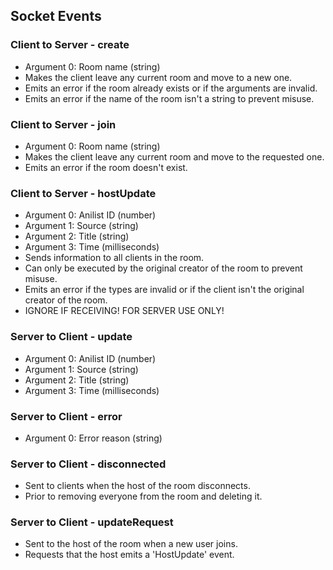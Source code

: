 ## Socket Events

### Client to Server - create
- Argument 0: Room name (string)
- Makes the client leave any current room and move to a new one.
- Emits an error if the room already exists or if the arguments are invalid.
- Emits an error if the name of the room isn't a string to prevent misuse.

### Client to Server - join
- Argument 0: Room name (string)
- Makes the client leave any current room and move to the requested one.
- Emits an error if the room doesn't exist.

### Client to Server - hostUpdate
- Argument 0: Anilist ID (number)
- Argument 1: Source (string)
- Argument 2: Title (string)
- Argument 3: Time (milliseconds)
- Sends information to all clients in the room.
- Can only be executed by the original creator of the room to prevent misuse.
- Emits an error if the types are invalid or if the client isn't the original creator of the room.
- IGNORE IF RECEIVING! FOR SERVER USE ONLY!

### Server to Client - update
- Argument 0: Anilist ID (number)
- Argument 1: Source (string)
- Argument 2: Title (string)
- Argument 3: Time (milliseconds)

### Server to Client - error
- Argument 0: Error reason (string)

### Server to Client - disconnected
- Sent to clients when the host of the room disconnects.
- Prior to removing everyone from the room and deleting it.

### Server to Client - updateRequest
- Sent to the host of the room when a new user joins.
- Requests that the host emits a 'HostUpdate' event.